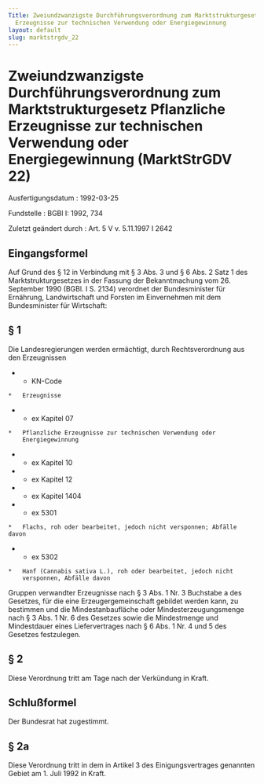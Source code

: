 ```yaml
---
Title: Zweiundzwanzigste Durchführungsverordnung zum Marktstrukturgesetz Pflanzliche
  Erzeugnisse zur technischen Verwendung oder Energiegewinnung
layout: default
slug: marktstrgdv_22
---
```


# Zweiundzwanzigste Durchführungsverordnung zum Marktstrukturgesetz Pflanzliche Erzeugnisse zur technischen Verwendung oder Energiegewinnung (MarktStrGDV 22)

Ausfertigungsdatum
:   1992-03-25

Fundstelle
:   BGBl I: 1992, 734

Zuletzt geändert durch
:   Art. 5 V v. 5.11.1997 I 2642


## Eingangsformel

Auf Grund des § 12 in Verbindung mit § 3 Abs. 3 und § 6 Abs. 2 Satz 1
des Marktstrukturgesetzes in der Fassung der Bekanntmachung vom 26.
September 1990 (BGBl. I S. 2134) verordnet der Bundesminister für
Ernährung, Landwirtschaft und Forsten im Einvernehmen mit dem
Bundesminister für Wirtschaft:


## § 1

Die Landesregierungen werden ermächtigt, durch Rechtsverordnung aus
den Erzeugnissen

*    *   KN-Code

    *   Erzeugnisse


*    *   ex Kapitel 07

    *   Pflanzliche Erzeugnisse zur technischen Verwendung oder
        Energiegewinnung


*    *   ex Kapitel 10


*    *   ex Kapitel 12


*    *   ex Kapitel 1404


*    *   ex 5301

    *   Flachs, roh oder bearbeitet, jedoch nicht versponnen; Abfälle davon


*    *   ex 5302

    *   Hanf (Cannabis sativa L.), roh oder bearbeitet, jedoch nicht
        versponnen, Abfälle davon



Gruppen verwandter Erzeugnisse nach § 3 Abs. 1 Nr. 3 Buchstabe a des
Gesetzes, für die eine Erzeugergemeinschaft gebildet werden kann, zu
bestimmen und die Mindestanbaufläche oder Mindesterzeugungsmenge nach
§ 3 Abs. 1 Nr. 6 des Gesetzes sowie die Mindestmenge und Mindestdauer
eines Liefervertrages nach § 6 Abs. 1 Nr. 4 und 5 des Gesetzes
festzulegen.


## § 2

Diese Verordnung tritt am Tage nach der Verkündung in Kraft.


## Schlußformel

Der Bundesrat hat zugestimmt.


## § 2a

Diese Verordnung tritt in dem in Artikel 3 des Einigungsvertrages
genannten Gebiet am 1. Juli 1992 in Kraft.

